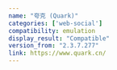 ```yaml
---
name: "夸克 (Quark)"
categories: ['web-social']
compatibility: emulation
display_result: "Compatible"
version_from: "2.3.7.277"
link: https://www.quark.cn/
---
```


